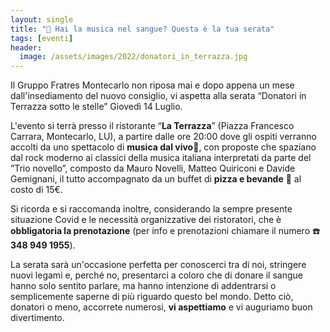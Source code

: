 ```yaml
---
layout: single
title: "🥳 Hai la musica nel sangue? Questa è la tua serata"
tags: [eventi]
header:
  image: /assets/images/2022/donatori_in_terrazza.jpg
---
```


Il Gruppo Fratres Montecarlo non riposa mai e dopo appena un mese
dall'insediamento del nuovo consiglio, vi aspetta alla serata “Donatori in
Terrazza sotto le stelle” Giovedì 14 Luglio.

L'evento si terrà presso il ristorante “**La Terrazza**” (Piazza Francesco
Carrara, Montecarlo, LU), a partire dalle ore 20:00 dove gli ospiti verranno
accolti da uno spettacolo di **musica dal vivo**🎼, con proposte che spaziano
dal rock moderno ai classici della musica italiana interpretati da parte del
”Trio novello”, composto da Mauro Novelli, Matteo Quiriconi e Davide Gemignani,
il tutto accompagnato da un buffet di **pizza e bevande** 🍕 al costo di 15€.

Si ricorda e si raccomanda inoltre, considerando la sempre presente situazione
Covid e le necessità organizzative dei ristoratori, che è **obbligatoria la
prenotazione** (per info e prenotazioni chiamare il numero ☎️ **348 949 1955**).

La serata sarà un'occasione perfetta per conoscerci tra di noi, stringere nuovi
legami e, perché no, presentarci a coloro che di donare il sangue hanno solo
sentito parlare, ma hanno intenzione di addentrarsi o semplicemente saperne di
più riguardo questo bel mondo. Detto ciò, donatori o meno, accorrete numerosi,
**vi aspettiamo** e vi auguriamo buon divertimento.
